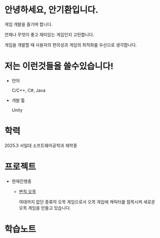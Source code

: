 # 안녕하세요, 안기환입니다.
게임 개발을 즐기며 합니다.

언제나 무엇이 좋고 재미있는 게임인지 고민합니다.

게임을 개발할 때 사용자의 편의성과 게임의 최적화를 우선으로 생각합니다.
# 저는 이런것들을 쓸수있습니다!
* 언어

  C/C++, C#, Java
* 개발 툴

  Unity
# 학력
2025.3 서일대 소프트웨어공학과 재학중
# 프로젝트
* 현재진행중
  * [변칙 오목](https://github.com/JIN-YOO-YU/Omok "변칙 오목" )

    여태까지 없던 종류의 오목 게임으로서 오목 게임에 캐릭터를 점목시켜 새로운 오목 게임을 만들고 있습니다.
# 학습노트
